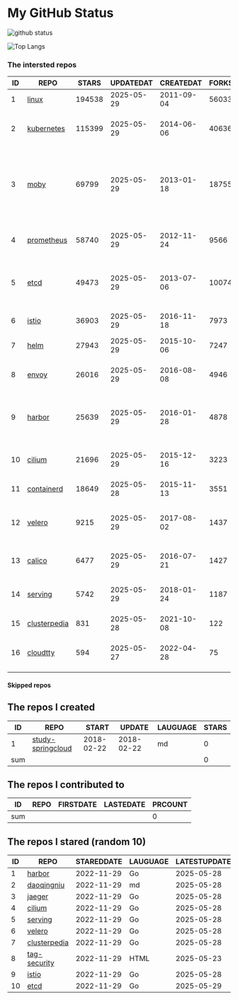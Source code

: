 # My GitHub Status

<img src="https://github-readme-stats-1.yihong0618.vercel.app/api?username=daoqingniu&show_icons=true&&&hide_title=true&count_private=true" alt="github status" />

![Top Langs](https://github-readme-stats-1.yihong0618.vercel.app/api/top-langs/?username=daoqingniu&layout=compact)

<!--START_SECTION:github_repos-->
### The intersted repos
| ID |                              REPO                               | STARS  | UPDATEDAT  | CREATEDAT  | FORKSCOUNT |                                                DESCRIPTIONS                                                |
|----|-----------------------------------------------------------------|--------|------------|------------|------------|------------------------------------------------------------------------------------------------------------|
|  1 | [linux](https://github.com/torvalds/linux)                      | 194538 | 2025-05-29 | 2011-09-04 |      56033 | Linux kernel source tree                                                                                   |
|  2 | [kubernetes](https://github.com/kubernetes/kubernetes)          | 115399 | 2025-05-29 | 2014-06-06 |      40636 | Production-Grade Container Scheduling and Management                                                       |
|  3 | [moby](https://github.com/moby/moby)                            |  69799 | 2025-05-29 | 2013-01-18 |      18755 | The Moby Project - a collaborative project for the container ecosystem to assemble container-based systems |
|  4 | [prometheus](https://github.com/prometheus/prometheus)          |  58740 | 2025-05-29 | 2012-11-24 |       9566 | The Prometheus monitoring system and time series database.                                                 |
|  5 | [etcd](https://github.com/etcd-io/etcd)                         |  49473 | 2025-05-29 | 2013-07-06 |      10074 | Distributed reliable key-value store for the most critical data of a distributed system                    |
|  6 | [istio](https://github.com/istio/istio)                         |  36903 | 2025-05-29 | 2016-11-18 |       7973 | Connect, secure, control, and observe services.                                                            |
|  7 | [helm](https://github.com/helm/helm)                            |  27943 | 2025-05-29 | 2015-10-06 |       7247 | The Kubernetes Package Manager                                                                             |
|  8 | [envoy](https://github.com/envoyproxy/envoy)                    |  26016 | 2025-05-29 | 2016-08-08 |       4946 | Cloud-native high-performance edge/middle/service proxy                                                    |
|  9 | [harbor](https://github.com/goharbor/harbor)                    |  25639 | 2025-05-29 | 2016-01-28 |       4878 | An open source trusted cloud native registry project that stores, signs, and scans content.                |
| 10 | [cilium](https://github.com/cilium/cilium)                      |  21696 | 2025-05-29 | 2015-12-16 |       3223 | eBPF-based Networking, Security, and Observability                                                         |
| 11 | [containerd](https://github.com/containerd/containerd)          |  18649 | 2025-05-28 | 2015-11-13 |       3551 | An open and reliable container runtime                                                                     |
| 12 | [velero](https://github.com/vmware-tanzu/velero)                |   9215 | 2025-05-29 | 2017-08-02 |       1437 | Backup and migrate Kubernetes applications and their persistent volumes                                    |
| 13 | [calico](https://github.com/projectcalico/calico)               |   6477 | 2025-05-29 | 2016-07-21 |       1427 | Cloud native networking and network security                                                               |
| 14 | [serving](https://github.com/knative/serving)                   |   5742 | 2025-05-29 | 2018-01-24 |       1187 | Kubernetes-based, scale-to-zero, request-driven compute                                                    |
| 15 | [clusterpedia](https://github.com/clusterpedia-io/clusterpedia) |    831 | 2025-05-28 | 2021-10-08 |        122 | The Encyclopedia of Kubernetes clusters                                                                    |
| 16 | [cloudtty](https://github.com/cloudtty/cloudtty)                |    594 | 2025-05-27 | 2022-04-28 |         75 | A Friendly Kubernetes CloudShell (Web Terminal) !                                                          |



#### Skipped repos
<!--END_SECTION:github_repos-->

<!--START_SECTION:my_github-->
## The repos I created
| ID  |                                 REPO                                 |   START    |   UPDATE   | LAUGUAGE | STARS |
|-----|----------------------------------------------------------------------|------------|------------|----------|-------|
|   1 | [study-springcloud](https://github.com/daoqingniu/study-springcloud) | 2018-02-22 | 2018-02-22 | md       |     0 |
| sum |                                                                      |            |            |          |     0 |

## The repos I contributed to
| ID  | REPO | FIRSTDATE | LASTEDATE | PRCOUNT |
|-----|------|-----------|-----------|---------|
| sum |      |           |           |       0 |

## The repos I stared (random 10)
| ID |                              REPO                               | STAREDDATE | LAUGUAGE | LATESTUPDATE |
|----|-----------------------------------------------------------------|------------|----------|--------------|
|  1 | [harbor](https://github.com/goharbor/harbor)                    | 2022-11-29 | Go       | 2025-05-28   |
|  2 | [daoqingniu](https://github.com/daoqingniu/daoqingniu)          | 2022-11-29 | md       | 2025-05-28   |
|  3 | [jaeger](https://github.com/jaegertracing/jaeger)               | 2022-11-29 | Go       | 2025-05-28   |
|  4 | [cilium](https://github.com/cilium/cilium)                      | 2022-11-29 | Go       | 2025-05-28   |
|  5 | [serving](https://github.com/knative/serving)                   | 2022-11-29 | Go       | 2025-05-28   |
|  6 | [velero](https://github.com/vmware-tanzu/velero)                | 2022-11-29 | Go       | 2025-05-28   |
|  7 | [clusterpedia](https://github.com/clusterpedia-io/clusterpedia) | 2022-11-29 | Go       | 2025-05-28   |
|  8 | [tag-security](https://github.com/cncf/tag-security)            | 2022-11-29 | HTML     | 2025-05-23   |
|  9 | [istio](https://github.com/istio/istio)                         | 2022-11-29 | Go       | 2025-05-28   |
| 10 | [etcd](https://github.com/etcd-io/etcd)                         | 2022-11-29 | Go       | 2025-05-29   |

<!--END_SECTION:my_github-->
